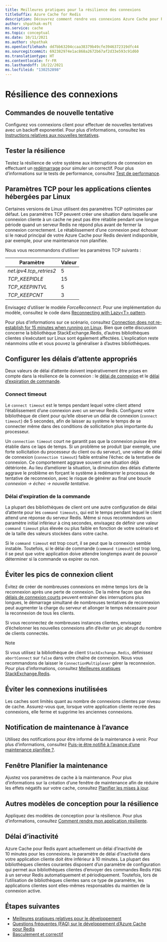 ```yaml
---
title: Meilleures pratiques pour la résilience des connexions
titleSuffix: Azure Cache for Redis
description: Découvrez comment rendre vos connexions Azure Cache pour Redis résilientes.
author: shpathak-msft
ms.service: cache
ms.topic: conceptual
ms.date: 10/11/2021
ms.author: shpathak
ms.openlocfilehash: dd7bb63204ccaa38379b49cfe3946372319dfc44
ms.sourcegitcommit: 692382974e1ac868a2672b67af2d33e593c91d60
ms.translationtype: HT
ms.contentlocale: fr-FR
ms.lasthandoff: 10/22/2021
ms.locfileid: "130252898"
---
```

# <a name="connection-resilience"></a>Résilience des connexions

## <a name="retry-commands"></a>Commandes de nouvelle tentative

Configurez vos connexions client pour effectuer de nouvelles tentatives avec un backoff exponentiel. Pour plus d’informations, consultez les [Instructions relatives aux nouvelles tentatives](/azure/architecture/best-practices/retry-service-specific#azure-cache-for-redis).

## <a name="test-resiliency"></a>Tester la résilience

Testez la résilience de votre système aux interruptions de connexion en effectuant un [redémarrage](cache-administration.md#reboot) pour simuler un correctif. Pour plus d’informations sur le tests de performance, consultez [Test de performance](cache-best-practices-performance.md).

## <a name="tcp-settings-for-linux-hosted-client-applications"></a>Paramètres TCP pour les applications clientes hébergées par Linux

Certaines versions de Linux utilisent des paramètres TCP optimistes par défaut. Les paramètres TCP peuvent créer une situation dans laquelle une connexion cliente à un cache ne peut pas être rétablie pendant une longue période quand un serveur Redis ne répond plus avant de fermer la connexion correctement. Le rétablissement d’une connexion peut échouer si le nœud principal de votre Azure Cache pour Redis devient indisponible, par exemple, pour une maintenance non planifiée.

Nous vous recommandons d’utiliser les paramètres TCP suivants :

|Paramètre  |Valeur |
|---------|---------|
| *net.ipv4.tcp_retries2*   | 5 |
| *TCP_KEEPIDLE*   | 15 |
| *TCP_KEEPINTVL*  | 5 |
| *TCP_KEEPCNT* | 3 |

Envisagez d’utiliser le modèle *ForceReconnect*. Pour une implémentation du modèle, consultez le code dans [Reconnecting with Lazy\<T\> pattern](https://gist.github.com/JonCole/925630df72be1351b21440625ff2671f#file-redis-lazyreconnect-cs).

Pour plus d’informations sur ce scénario, consultez [Connection does not re-establish for 15 minutes when running on Linux](https://github.com/StackExchange/StackExchange.Redis/issues/1848#issuecomment-913064646). Bien que cette discussion concerne la bibliothèque StackExchange.Redis, d’autres bibliothèques clientes s’exécutant sur Linux sont également affectées. L’explication reste néanmoins utile et vous pouvez la généraliser à d’autres bibliothèques.

## <a name="configure-appropriate-timeouts"></a>Configurer les délais d’attente appropriés

Deux valeurs de délai d’attente doivent impérativement être prises en compte dans la résilience de la connexion : le [délai de connexion](#connect-timeout) et le [délai d’expiration de commande](#command-timeout).

### <a name="connect-timeout"></a>Connect timeout

Le `connect timeout` est le temps pendant lequel votre client attend l’établissement d’une connexion avec un serveur Redis. Configurez votre bibliothèque de client pour qu’elle observe un délai de connexion (`connect timeout`) de 5 secondes, afin de laisser au système le temps de se connecter même dans des conditions de sollicitation plus importante du processeur.

Un `connection timeout` court ne garantit pas que la connexion puisse être établie dans ce laps de temps. Si un problème se produit (par exemple, une forte sollicitation du processeur du client ou du serveur), une valeur de délai de connexion (`connection timeout`) faible entraîne l’échec de la tentative de connexion. Ce comportement aggrave souvent une situation déjà détériorée. Au lieu d’améliorer la situation, la diminution des délais d’attente aggrave le problème en forçant le système à redémarrer le processus de tentative de reconnexion, avec le risque de générer au final une boucle *connexion -> échec -> nouvelle tentative*.

### <a name="command-timeout"></a>Délai d’expiration de la commande

La plupart des bibliothèques de client ont une autre configuration de délai d’attente pour les `command timeouts`, qui est le temps pendant lequel le client attend une réponse du serveur Redis. Même si nous recommandons un paramètre initial inférieur à cinq secondes, envisagez de définir une valeur `command timeout` plus élevée ou plus faible en fonction de votre scénario et de la taille des valeurs stockées dans votre cache.

Si le `command timeout` est trop court, il se peut que la connexion semble instable. Toutefois, si le délai de commande (`command timeout`) est trop long, il se peut que votre application doive attendre longtemps avant de pouvoir déterminer si la commande va expirer ou non.

## <a name="avoid-client-connection-spikes"></a>Éviter les pics de connexion client

Évitez de créer de nombreuses connexions en même temps lors de la reconnexion après une perte de connexion. De la même façon que des [délais de connexion courts](#configure-appropriate-timeouts) peuvent entraîner des interruptions plus longues, le démarrage simultané de nombreuses tentatives de reconnexion peut augmenter la charge du serveur et allonger le temps nécessaire pour la reconnexion de tous les clients.

Si vous reconnectez de nombreuses instances clientes, envisagez d’échelonner les nouvelles connexions afin d’éviter un pic abrupt du nombre de clients connectés.

> [!NOTE]
> Si vous utilisez la bibliothèque de client `StackExchange.Redis`, définissez `abortConnect` sur `false` dans votre chaîne de connexion.  Nous vous recommandons de laisser le `ConnectionMultiplexer` gérer la reconnexion. Pour plus d’informations, consultez [Meilleures pratiques StackExchange.Redis](./cache-management-faq.yml#stackexchangeredis-best-practices).

## <a name="avoid-leftover-connections"></a>Éviter les connexions inutilisées

Les caches sont limités quant au nombre de connexions clientes par niveau de cache. Assurez-vous que, lorsque votre application cliente recrée des connexions, elle ferme et supprime les anciennes connexions.

## <a name="advance-maintenance-notification"></a>Notification de maintenance à l’avance

Utilisez des notifications pour être informé de la maintenance à venir. Pour plus d’informations, consultez [Puis-je être notifié à l’avance d’une maintenance planifiée ?](cache-failover.md#can-i-be-notified-in-advance-of-planned-maintenance).

## <a name="schedule-maintenance-window"></a>Fenêtre Planifier la maintenance

Ajustez vos paramètres de cache à la maintenance. Pour plus d’informations sur la création d’une fenêtre de maintenance afin de réduire les effets négatifs sur votre cache, consultez [Planifier les mises à jour](cache-administration.md#schedule-updates).

## <a name="more-design-patterns-for-resilience"></a>Autres modèles de conception pour la résilience

Appliquez des modèles de conception pour la résilience. Pour plus d’informations, consultez [Comment rendre mon application résiliente](cache-failover.md#how-do-i-make-my-application-resilient).

## <a name="idle-timeout"></a>Délai d’inactivité

Azure Cache pour Redis ayant actuellement un délai d’inactivité de 10 minutes pour les connexions. le paramètre de délai d’inactivité dans votre application cliente doit être inférieur à 10 minutes. La plupart des bibliothèques clientes courantes disposent d’un paramètre de configuration qui permet aux bibliothèques clientes d’envoyer des commandes Redis `PING` à un serveur Redis automatiquement et périodiquement. Toutefois, lors de l’utilisation de bibliothèques clientes sans ce type de paramètre, les applications clientes sont elles-mêmes responsables du maintien de la connexion active.

## <a name="next-steps"></a>Étapes suivantes

- [Meilleures pratiques relatives pour le développement](cache-best-practices-development.md)
- [Questions fréquentes (FAQ) sur le développement d’Azure Cache pour Redis](cache-development-faq.yml)
- [Basculement et correctif](cache-failover.md)